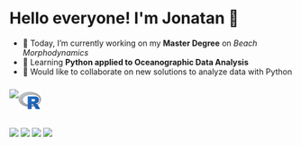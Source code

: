 # Hello everyone! I'm Jonatan 👋

- 🔭 Today, I’m currently working on my **Master Degree** on *Beach Morphodynamics*  
- 🌱 Learning **Python applied to Oceanographic Data Analysis**
- 🤝 Would like to collaborate on new solutions to analyze data with Python
###

<img src='https://engenharia360.com/wp-content/uploads/2019/04/python-engenharia360-3-1024x512.png' align='left' height=40> <img src="https://github.com/devicons/devicon/blob/2ae2a900d2f041da66e950e4d48052658d850630/icons/r/r-original.svg" align='center' height=40 width=40>
##
<a href = "mailto:nasc.jonatan@gmail.com"><img src='https://img.shields.io/badge/Gmail-D14836?style=for-the-badge&logo=gmail&logoColor=white'></a>
<a href = "https://www.linkedin.com/in/jonatan-nascimento/"><img src='https://img.shields.io/badge/LinkedIn-0077B5?style=for-the-badge&logo=linkedin&logoColor=white'></a>
<a href = "https://discordapp.com/users/257280553915645954"><img src='https://img.shields.io/badge/Discord-7289DA?style=for-the-badge&logo=discord&logoColor=white'></a> <a href = "https://www.instagram.com/jonatanrik/"><img src='https://img.shields.io/badge/Instagram-E4405F?style=for-the-badge&logo=instagram&logoColor=white'></a>

